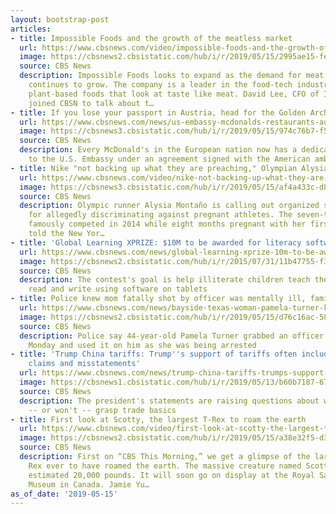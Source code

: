 ```yaml
---
layout: bootstrap-post
articles:
- title: Impossible Foods and the growth of the meatless market
  url: https://www.cbsnews.com/video/impossible-foods-and-the-growth-of-the-meatless-market/
  image: https://cbsnews2.cbsistatic.com/hub/i/r/2019/05/15/2995ae15-fe28-45ed-a0f6-ea463d9ebaad/thumbnail/1200x630/ee7b8f0a41ba9082f3011756b80fca36/0515-cbsn-impossiblefoodsgrowth-1850673-640x360.jpg
  source: CBS News
  description: Impossible Foods looks to expand as the demand for meat alternatives
    continues to grow. The company is a leader in the food-tech industry producing
    plant-based foods that look at taste like meat. David Lee, CFO of Impossible Foods,
    joined CBSN to talk about t…
- title: If you lose your passport in Austria, head for the Golden Arches
  url: https://www.cbsnews.com/news/us-embassy-mcdonalds-restaurants-austria-hotline-americans-consular-service-2019-05-15/
  image: https://cbsnews3.cbsistatic.com/hub/i/r/2019/05/15/974c76b7-f534-4f56-9de1-99b977c2a185/thumbnail/1200x630/9e28269ce9475ba969a68417f2de6531/mcdonalds-austria-458959621.jpg
  source: CBS News
  description: Every McDonald's in the European nation now has a dedicated hotline
    to the U.S. Embassy under an agreement signed with the American ambassador
- title: Nike "not backing up what they are preaching," Olympian Alysia Montaño says
  url: https://www.cbsnews.com/video/nike-not-backing-up-what-they-are-preaching-olympian-alysia-montano-says/
  image: https://cbsnews3.cbsistatic.com/hub/i/r/2019/05/15/af4a433c-d85c-43df-b7dd-4f867f83705b/thumbnail/1200x630/e29d392a630c7650137d3a8d61969d41/0515-ctm-athletediscrimination-montano-1850663-640x360.jpg
  source: CBS News
  description: Olympic runner Alysia Montaño is calling out organized sports and sponsors
    for allegedly discriminating against pregnant athletes. The seven-time USA champion
    famously competed in 2014 while eight months pregnant with her first child. Montaño
    told the New Yor…
- title: 'Global Learning XPRIZE: $10M to be awarded for literacy software'
  url: https://www.cbsnews.com/news/global-learning-xprize-10m-to-be-awarded-for-literacy-software/
  image: https://cbsnews2.cbsistatic.com/hub/i/r/2015/07/31/11b47755-f318-4bc7-8c4e-f7ea7de15527/thumbnail/1200x630/7f755bc1d604374edb8bc21e8a633906/istock000023919662medium.jpg
  source: CBS News
  description: The contest's goal is help illiterate children teach themselves to
    read and write using software on tablets
- title: Police knew mom fatally shot by officer was mentally ill, family says
  url: https://www.cbsnews.com/news/bayside-texas-woman-pamela-turner-killed-in-police-shooting-was-schizophrenic-stepdaughter-says/
  image: https://cbsnews2.cbsistatic.com/hub/i/r/2019/05/15/d76c16ac-583a-482d-8fe4-269f8bc8dc86/thumbnail/1200x630/498ae3f4283515ac8889d7c300d68d38/0515-ctm-txshooting-villarreal-1850573-640x360.jpg
  source: CBS News
  description: Police say 44-year-old Pamela Turner grabbed an officer's Taser on
    Monday and used it on him as she was being arrested
- title: 'Trump China tariffs: Trump''s support of tariffs often includes dubious
    claims and misstatements'
  url: https://www.cbsnews.com/news/trump-china-tariffs-trumps-support-of-tariffs-often-includes-dubious-claims-and-misstatements/
  image: https://cbsnews1.cbsistatic.com/hub/i/r/2019/05/13/b60b7187-672f-4d4d-9368-6d3572720f7d/thumbnail/1200x630g2/5e5bff8d28c5e0535fbdd99d89b4191f/gettyimages-1148896534-594x594.jpg
  source: CBS News
  description: The president's statements are raising questions about whether he can't
    -- or won't -- grasp trade basics
- title: First look at Scotty, the largest T-Rex to roam the earth
  url: https://www.cbsnews.com/video/first-look-at-scotty-the-largest-t-rex-to-roam-the-earth/
  image: https://cbsnews2.cbsistatic.com/hub/i/r/2019/05/15/a38e32f5-d30b-481a-b7f3-5867e774f87b/thumbnail/1200x630/c0fb9e0daa907ba7d2b0ce1020208913/0515-ctm-trex-yuccas-1850650-640x360.jpg
  source: CBS News
  description: First on “CBS This Morning,” we get a glimpse of the largest Tyrannosaurus
    Rex ever to have roamed the earth. The massive creature named Scotty weighed an
    estimated 20,000 pounds. It will soon go on display at the Royal Saskatchewan
    Museum in Canada. Jamie Yu…
as_of_date: '2019-05-15'
---
```


